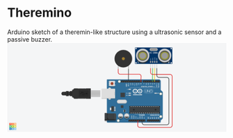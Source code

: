 # Theremino
Arduino sketch of a theremin-like structure using a ultrasonic sensor and a passive buzzer.
<img src=Theremino.png align="center">
